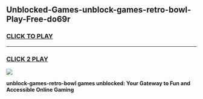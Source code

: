 
## Unblocked-Games-unblock-games-retro-bowl-Play-Free-do69r
<h3>
<a href="https://premium76.site?title=unblock-games-retro-bowl&ref=22A">CLICK TO PLAY</a></h3>
<hr>

<h3>
<a href="https://premium76.site?title=unblock-games-retro-bowl&ref=22A">CLICK 2 PLAY</a>
  
</h3>

<a href="https://premium76.site?title=unblock-games-retro-bowl&ref=22A"><img src="https://clearcache.store/games.png"></a>


**unblock-games-retro-bowl games unblocked: Your Gateway to Fun and Accessible Online Gaming**

